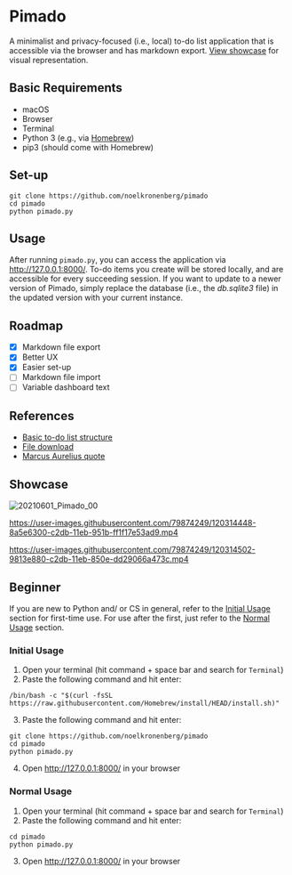 # Pimado

A minimalist and privacy-focused (i.e., local) to-do list application that is accessible via the browser and has markdown export. [View showcase](https://github.com/noelkronenberg/pimado#showcase) for visual representation.

## Basic Requirements

- macOS
- Browser
- Terminal
- Python 3 (e.g., via [Homebrew](https://brew.sh/))
- pip3 (should come with Homebrew)

## Set-up

```
git clone https://github.com/noelkronenberg/pimado
cd pimado
python pimado.py
```

## Usage

After running `pimado.py`, you can access the application via http://127.0.0.1:8000/. To-do items you create will be stored locally, and are accessible for every succeeding session. If you want to update to a newer version of Pimado, simply replace the database (i.e., the *db.sqlite3* file) in the updated version with your current instance.

## Roadmap

- [x] Markdown file export
- [x] Better UX
- [x] Easier set-up
- [ ] Markdown file import
- [ ] Variable dashboard text

## References

- [Basic to-do list structure](https://youtu.be/ovql0Ui3n_I)
- [File download](https://linuxhint.com/download-the-file-in-django/)
- [Marcus Aurelius quote](https://youtu.be/AiM9YcE0LT4?t=46)

## Showcase

![20210601_Pimado_00](https://user-images.githubusercontent.com/79874249/120317037-6ea88c00-c2de-11eb-9a03-4f6173dd02b8.jpg)

https://user-images.githubusercontent.com/79874249/120314448-8a5e6300-c2db-11eb-951b-ff1f17e53ad9.mp4

https://user-images.githubusercontent.com/79874249/120314502-9813e880-c2db-11eb-850e-dd29066a473c.mp4

## Beginner

If you are new to Python and/ or CS in general, refer to the [Initial Usage](https://github.com/noelkronenberg/pimado#initial-usage) section for first-time use. For use after the first, just refer to the [Normal Usage](https://github.com/noelkronenberg/pimado#normal-usage) section.

### Initial Usage

1. Open your terminal (hit command + space bar and search for `Terminal`)
2. Paste the following command and hit enter:
```
/bin/bash -c "$(curl -fsSL https://raw.githubusercontent.com/Homebrew/install/HEAD/install.sh)"
```
3. Paste the following command and hit enter:
```
git clone https://github.com/noelkronenberg/pimado
cd pimado
python pimado.py
```
4. Open http://127.0.0.1:8000/ in your browser

### Normal Usage

1. Open your terminal (hit command + space bar and search for `Terminal`)
2. Paste the following command and hit enter:
```
cd pimado
python pimado.py
```
3. Open http://127.0.0.1:8000/ in your browser

